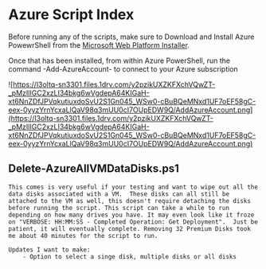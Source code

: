 # Azure Script Index

Before running any of the scripts, make sure to Download and Install Azure PowewrShell from the [Microsoft Web Platform Installer](http://go.microsoft.com/fwlink/p/?linkid=320376&clcid=0x409).

Once that has been installed, from within Azure PowerShell, run the command -Add-AzureAccount- to connect to your Azure subscription

![https://l3oltq-sn3301.files.1drv.com/y2pzikUXZKFXchVQwZT-_pMzIlIGC2xzLI34bkg6wVgdepA64KIGaH-xt6NnZDfJPVqkutiuxdoSvU2S1Gn045_WSw0-cBuBQeMNxd1UF7oEF58gC-eex-0yyzYrnYcxaLlQaV98q3mUU0cI7OUpEDW9Q/AddAzureAccount.png](https://l3oltq-sn3301.files.1drv.com/y2pzikUXZKFXchVQwZT-_pMzIlIGC2xzLI34bkg6wVgdepA64KIGaH-xt6NnZDfJPVqkutiuxdoSvU2S1Gn045_WSw0-cBuBQeMNxd1UF7oEF58gC-eex-0yyzYrnYcxaLlQaV98q3mUU0cI7OUpEDW9Q/AddAzureAccount.png)

## Delete-AzureAllVMDataDisks.ps1
	This comes is very useful if your testing and want to wipe out all the data disks associated with a VM.  These disks can all still be attached to the VM as well, this doesn't require detaching the disks before running the script. This script can take a while to run depending on how many drives you have. It may even look like it froze on "VERBOSE: HH:MM:SS - Completed Operation: Get Deployment".  Just be patient, it will eventually complete. Removing 32 Premium Disks took me about 40 minutes for the script to run.
	
	Updates I want to make:
		- Option to select a singe disk, multiple disks or all disks